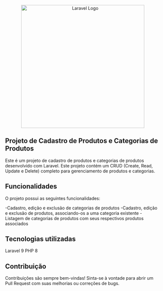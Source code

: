 <p align="center"><a href="https://laravel.com" target="_blank"><img src="https://raw.githubusercontent.com/laravel/art/master/logo-lockup/5%20SVG/2%20CMYK/1%20Full%20Color/laravel-logolockup-cmyk-red.svg" width="400" alt="Laravel Logo"></a></p>


## Projeto de Cadastro de Produtos e Categorias de Produtos

Este é um projeto de cadastro de produtos e categorias de produtos desenvolvido com Laravel. Este projeto contém um CRUD (Create, Read, Update e Delete) completo para gerenciamento de produtos e categorias.

## Funcionalidades

O projeto possui as seguintes funcionalidades:

-Cadastro, edição e exclusão de categorias de produtos
-Cadastro, edição e exclusão de produtos, associando-os a uma categoria existente
-Listagem de categorias de produtos com seus respectivos produtos associados

## Tecnologias utilizadas

Laravel 9
PHP 8

## Contribuição

Contribuições são sempre bem-vindas! Sinta-se à vontade para abrir um Pull Request com suas melhorias ou correções de bugs.


